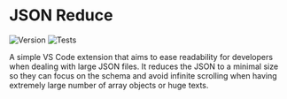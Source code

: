 # JSON Reduce

![Version](https://img.shields.io/github/package-json/v/angeloskaragiozidis/json-reduce)
![Tests](https://img.shields.io/github/actions/workflow/status/angeloskaragiozidis/json-reduce/tests.yml?branch=main)

A simple VS Code extension that aims to ease readability for developers when dealing with large JSON files. It reduces the JSON to a minimal size so they can focus on the schema and avoid infinite scrolling when having extremely large number of array objects or huge texts.
